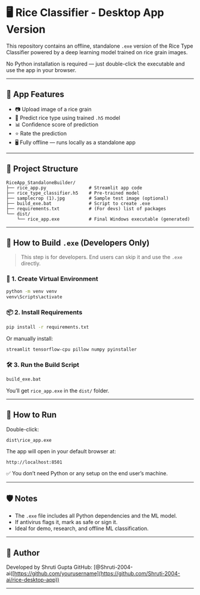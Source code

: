 # 🖥️ Rice Classifier - Desktop App Version

This repository contains an offline, standalone `.exe` version of the Rice Type Classifier powered by a deep learning model trained on rice grain images.

No Python installation is required — just double-click the executable and use the app in your browser.

---

## 🍚 App Features

- 📷 Upload image of a rice grain
- 🤖 Predict rice type using trained `.h5` model
- 📊 Confidence score of prediction
- ⭐ Rate the prediction
- 🖥️ Fully offline — runs locally as a standalone app

---

## 📁 Project Structure

```
RiceApp_StandaloneBuilder/
├── rice_app.py                # Streamlit app code
├── rice_type_classifier.h5    # Pre-trained model
├── samplecrop (1).jpg         # Sample test image (optional)
├── build_exe.bat              # Script to create .exe
├── requirements.txt           # (For devs) list of packages
└── dist/
    └── rice_app.exe           # Final Windows executable (generated)
```

---

## 🚀 How to Build `.exe` (Developers Only)

> This step is for developers. End users can skip it and use the `.exe` directly.

### 🧱 1. Create Virtual Environment

```bash
python -m venv venv
venv\Scripts\activate
```

### 📦 2. Install Requirements

```bash
pip install -r requirements.txt
```

Or manually install:
```
streamlit tensorflow-cpu pillow numpy pyinstaller
```

### 🛠 3. Run the Build Script

```bash
build_exe.bat
```

You’ll get `rice_app.exe` in the `dist/` folder.

---

## 🏃 How to Run

Double-click:
```
dist\rice_app.exe
```

The app will open in your default browser at:
```
http://localhost:8501
```

✅ You don’t need Python or any setup on the end user’s machine.

---

## 🛡 Notes

- The `.exe` file includes all Python dependencies and the ML model.
- If antivirus flags it, mark as safe or sign it.
- Ideal for demo, research, and offline ML classification.

---

## 👤 Author

Developed by Shruti Gupta 
GitHub: [@Shruti-2004-ai([https://github.com/yourusername](https://github.com/Shruti-2004-ai/rice-desktop-app))

---
